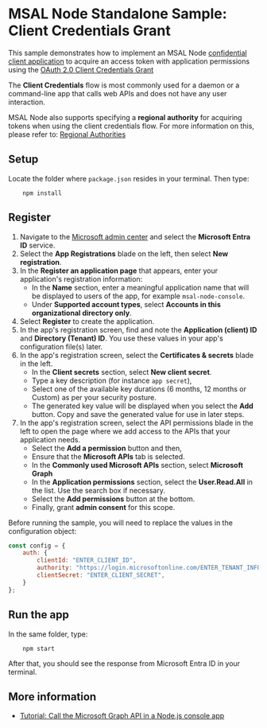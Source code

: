 # MSAL Node Standalone Sample: Client Credentials Grant

This sample demonstrates how to implement an MSAL Node [confidential client application](../../../lib/msal-node/docs/initialize-confidential-client-application.md) to acquire an access token with application permissions using the [OAuth 2.0 Client Credentials Grant](https://docs.microsoft.com/azure/active-directory/develop/v2-oauth2-client-creds-grant-flow)

The **Client Credentials** flow is most commonly used for a daemon or a command-line app that calls web APIs and does not have any user interaction.

MSAL Node also supports specifying a **regional authority** for acquiring tokens when using the client credentials flow. For more information on this, please refer to: [Regional Authorities](../../../lib/msal-node/docs/regional-authorities.md)

## Setup

Locate the folder where `package.json` resides in your terminal. Then type:

```console
    npm install
```

## Register

1. Navigate to the [Microsoft admin center](https://portal.azure.com) and select the **Microsoft Entra ID** service.
1. Select the **App Registrations** blade on the left, then select **New registration**.
1. In the **Register an application page** that appears, enter your application's registration information:
   - In the **Name** section, enter a meaningful application name that will be displayed to users of the app, for example `msal-node-console`.
   - Under **Supported account types**, select **Accounts in this organizational directory only**.
1. Select **Register** to create the application.
1. In the app's registration screen, find and note the **Application (client) ID** and **Directory (Tenant) ID**. You use these values in your app's configuration file(s) later.
1. In the app's registration screen, select the **Certificates & secrets** blade in the left.
   - In the **Client secrets** section, select **New client secret**.
   - Type a key description (for instance `app secret`),
   - Select one of the available key durations (6 months, 12 months or Custom) as per your security posture.
   - The generated key value will be displayed when you select the **Add** button. Copy and save the generated value for use in later steps.
1. In the app's registration screen, select the API permissions blade in the left to open the page where we add access to the APIs that your application needs.
   - Select the **Add a permission** button and then,
   - Ensure that the **Microsoft APIs** tab is selected.
   - In the **Commonly used Microsoft APIs** section, select **Microsoft Graph**
   - In the **Application permissions** section, select the **User.Read.All** in the list. Use the search box if necessary.
   - Select the **Add permissions** button at the bottom.
   - Finally, grant **admin consent** for this scope.

Before running the sample, you will need to replace the values in the configuration object:

```javascript
const config = {
    auth: {
        clientId: "ENTER_CLIENT_ID",
        authority: "https://login.microsoftonline.com/ENTER_TENANT_INFO",
        clientSecret: "ENTER_CLIENT_SECRET",
    }
};
```

## Run the app

In the same folder, type:

```console
    npm start
```

After that, you should see the response from Microsoft Entra ID in your terminal.

## More information

- [Tutorial: Call the Microsoft Graph API in a Node.js console app](https://docs.microsoft.com/azure/active-directory/develop/tutorial-v2-nodejs-console)
